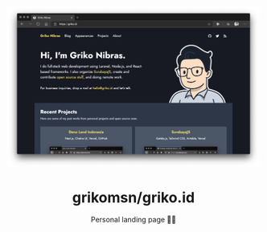 <!-- markdownlint-disable MD033 MD041 -->

<div align=center>

[![griko.id](./preview.png)](https://griko.id)

# grikomsn/griko.id

Personal landing page 👋🏻

</div>

